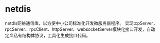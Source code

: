 # netdis

netdis网络通信库，以方便中小公司标准化开发微服务器程序。
实现tcpServer，rpcServer、rpcClient、httpServer、websocketServer模块化接口开发，自动定义私有结构体协议，工具化生成接口代码。
